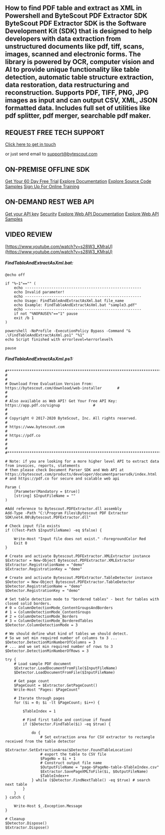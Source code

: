 ## How to find PDF table and extract as XML in Powershell and ByteScout PDF Extractor SDK ByteScout PDF Extractor SDK is the Software Development Kit (SDK) that is designed to help developers with data extraction from unstructured documents like pdf, tiff, scans, images, scanned and electronic forms. The library is powered by OCR, computer vision and AI to provide unique functionality like table detection, automatic table structure extraction, data restoration, data restructuring and reconstruction. Supports PDF, TIFF, PNG, JPG images as input and can output CSV, XML, JSON formatted data. Includes full set of utilities like pdf splitter, pdf merger, searchable pdf maker.

## REQUEST FREE TECH SUPPORT

[Click here to get in touch](https://bytescout.zendesk.com/hc/en-us/requests/new?subject=ByteScout%20PDF%20Extractor%20SDK%20Question)

or just send email to [support@bytescout.com](mailto:support@bytescout.com?subject=ByteScout%20PDF%20Extractor%20SDK%20Question) 

## ON-PREMISE OFFLINE SDK 

[Get Your 60 Day Free Trial](https://bytescout.com/download/web-installer?utm_source=github-readme)
[Explore Documentation](https://bytescout.com/documentation/index.html?utm_source=github-readme)
[Explore Source Code Samples](https://github.com/bytescout/ByteScout-SDK-SourceCode/)
[Sign Up For Online Training](https://academy.bytescout.com/)


## ON-DEMAND REST WEB API

[Get your API key](https://app.pdf.co/signup?utm_source=github-readme)
[Security](https://pdf.co/security)
[Explore Web API Documentation](https://apidocs.pdf.co?utm_source=github-readme)
[Explore Web API Samples](https://github.com/bytescout/ByteScout-SDK-SourceCode/tree/master/PDF.co%20Web%20API)

## VIDEO REVIEW

[https://www.youtube.com/watch?v=s28W3_KMraU](https://www.youtube.com/watch?v=s28W3_KMraU)




<!-- code block begin -->

##### **FindTableAndExtractAsXml.bat:**
    
```
@echo off

if "%~1"=="" (
	echo -----------------------------------------------------
	echo Invalid parameter!
	echo -----------------------------------------------------
	echo Usage: FindTableAndExtractAsXml.bat file_name
	echo Example: FindTableAndExtractAsXml.bat "sample3.pdf"
	echo -----------------------------------------------------
	if not "%NOPAUSE%"=="1" pause
	exit /b 1
)

powershell -NoProfile -ExecutionPolicy Bypass -Command "& .\FindTableAndExtractAsXml.ps1" "%1"
echo Script finished with errorlevel=%errorlevel%

pause
```

<!-- code block end -->    

<!-- code block begin -->

##### **FindTableAndExtractAsXml.ps1:**
    
```
#*******************************************************************************************#
#                                                                                           #
# Download Free Evaluation Version From: https://bytescout.com/download/web-installer       #
#                                                                                           #
# Also available as Web API! Get Your Free API Key: https://app.pdf.co/signup               #
#                                                                                           #
# Copyright © 2017-2020 ByteScout, Inc. All rights reserved.                                #
# https://www.bytescout.com                                                                 #
# https://pdf.co                                                                            #
#                                                                                           #
#*******************************************************************************************#

# Note: if you are looking for a more higher level API to extract data from invoices, reports, statements
# then please check Document Parser SDK and Web API at https://bytescout.com/products/developer/documentparsersdk/index.html
# and https://pdf.co for secure and scalable web api

Param (
    [Parameter(Mandatory = $true)]
    [string] $InputFileName = ""
)

#Add reference to Bytescout.PDFExtractor.dll assembly
Add-Type -Path "C:\Program Files\Bytescout PDF Extractor SDK\net4.00\Bytescout.PDFExtractor.dll"

# Check input file exists
if ((Test-Path $InputFileName) -eq $false) {

    Write-Host "Input file does not exist." -ForegroundColor Red
    Exit 0
}

# Create and activate Bytescout.PDFExtractor.XMLExtractor instance
$Extractor = New-Object Bytescout.PDFExtractor.XMLExtractor
$Extractor.RegistrationName = "demo"
$Extractor.RegistrationKey = "demo"

# Create and activate Bytescout.PDFExtractor.TableDetector instance
$Detector = New-Object Bytescout.PDFExtractor.TableDetector
$Detector.RegistrationName = "demo"
$Detector.RegistrationKey = "demo"

# Set table detection mode to "bordered tables" - best for tables with closed solid borders.
# 0 = ColumnDetectionMode_ContentGroupsAndBorders
# 1 = ColumnDetectionMode_ContentGroups
# 2 = ColumnDetectionMode_Borders
# 3 = ColumnDetectionMode_BorderedTables
$Detector.ColumnDetectionMode = 3

# We should define what kind of tables we should detect.
# So we set min required number of columns to 3 ...
$Detector.DetectionMinNumberOfColumns = 3
# ... and we set min required number of rows to 3
$Detector.DetectionMinNumberOfRows = 3

try {
    # Load sample PDF document
    $Extractor.LoadDocumentFromFile($InputFileName)
    $Detector.LoadDocumentFromFile($InputFileName)

    # Get page count
    $PageCount = $Extractor.GetPageCount()
    Write-Host "Pages: $PageCount"

    # Iterate through pages
    for ($i = 0; $i -lt $PageCount; $i++) {

        $TableIndex = 1
        
        # Find first table and continue if found
        if ($Detector.FindTable($i) -eq $true) {

            do {
                # Set extraction area for CSV extractor to rectangle received from the table detector
                $Extractor.SetExtractionArea($Detector.FoundTableLocation)
                # export the table to CSV file
                $PageNo = $i + 1
                # Construct output file name
                $OutputFileName = "page-$PageNo-table-$TableIndex.csv"
                $Extractor.SavePageXMLToFile($i, $OutputFileName)
                $TableIndex++
            } while ($Detector.FindNextTable() -eq $true) # search next table
        }
    }
} catch {

    Write-Host $_.Exception.Message
}

# Cleanup
$Detector.Dispose()
$Extractor.Dispose()
```

<!-- code block end -->